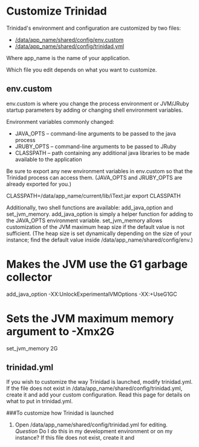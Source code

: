# Customize Trinidad

Trinidad's environment and configuration are customized by two files:  

* [/data/app_name/shared/config/env.custom][2] 
* [/data/app_name/shared/config/trinidad.yml][3]  

Where app_name is the name of your application.

Which file you edit depends on what you want to customize.

<h2 id="topic2">env.custom</h2>

env.custom is where you change the process environment or JVM/JRuby startup parameters by adding or changing shell environment variables. 

Environment variables commonly changed:  

* JAVA_OPTS – command-line arguments to be passed to the java process  
* JRUBY_OPTS – command-line arguments to be passed to JRuby  
* CLASSPATH – path containing any additional java libraries to be made available to the application  

Be sure to export any new environment variables in env.custom so that the Trinidad process can access them. (JAVA_OPTS and JRUBY_OPTS are already exported for you.)


CLASSPATH=/data/app_name/current/lib/iText.jar
export CLASSPATH



Additionally, two shell functions are available: add_java_option and set_jvm_memory. add_java_option is simply a helper function for adding to the JAVA_OPTS environment variable. set_jvm_memory allows customization of the JVM maximum heap size if the default value is not sufficient. (The heap size is set dynamically depending on the size of your instance; find the default value inside /data/app_name/shared/config/env.)

# Makes the JVM use the G1 garbage collector
add_java_option -XX:UnlockExperimentalVMOptions -XX:+UseG1GC

# Sets the JVM maximum memory argument to -Xmx2G
set_jvm_memory 2G



<h2 id="topic3">trinidad.yml</h2>

If you wish to customize the way Trinidad is launched, modify trinidad.yml. If the file does not exist in /data/app_name/shared/config/trinidad.yml, create it and add your custom configuration. Read this page for details on what to put in trinidad.yml.

###To customize how Trinidad is launched
1. Open /data/app_name/shared/config/trinidad.yml for editing.  
    *Question* Do I do this in my development environment or on my instance? 
    If this file does not exist, create it and    

[1]: #topic1        "topic1"
[2]: #topic2        "topic2"
[3]: #topic3        "topic3"
[4]: #topic4        "topic4"
[5]: #topic5        "topic5"
[6]: #topic6        "topic6"
[7]: #topic7        "topic7"
[8]: #topic8        "topic8"
[9]: #topic9        "topic9"